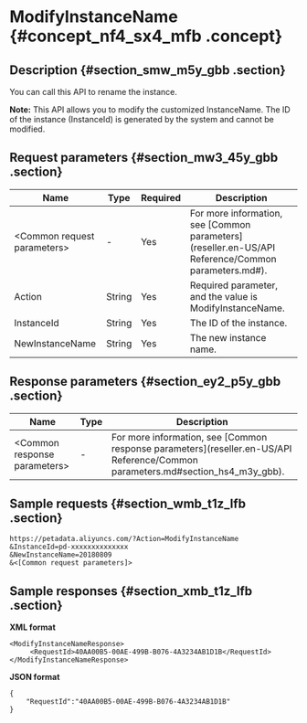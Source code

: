 # ModifyInstanceName {#concept_nf4_sx4_mfb .concept}

## Description {#section_smw_m5y_gbb .section}

You can call this API to rename the instance.

**Note:** This API allows you to modify the customized InstanceName. The ID of the instance \(InstanceId\) is generated by the system and cannot be modified.

## Request parameters {#section_mw3_45y_gbb .section}

|Name|Type|Required|Description|
|----|----|--------|-----------|
|<Common request parameters\>|-|Yes|For more information, see [Common parameters](reseller.en-US/API Reference/Common parameters.md#).|
|Action|String|Yes|Required parameter, and the value is ModifyInstanceName.|
|InstanceId|String|Yes|The ID of the instance.|
|NewInstanceName|String|Yes|The new instance name.|

## Response parameters {#section_ey2_p5y_gbb .section}

|Name|Type|Description|
|----|----|-----------|
|<Common response parameters\>|-|For more information, see [Common response parameters](reseller.en-US/API Reference/Common parameters.md#section_hs4_m3y_gbb).|

## Sample requests {#section_wmb_t1z_lfb .section}

```
https://petadata.aliyuncs.com/?Action=ModifyInstanceName
&InstanceId=pd-xxxxxxxxxxxxxx
&NewInstanceName=20180809
&<[Common request parameters]>
```

## Sample responses {#section_xmb_t1z_lfb .section}

**XML format**

```
<ModifyInstanceNameResponse>  
     <RequestId>40AA00B5-00AE-499B-B076-4A3234AB1D1B</RequestId>
</ModifyInstanceNameResponse>
```

**JSON format**

```
{
    "RequestId":"40AA00B5-00AE-499B-B076-4A3234AB1D1B"
}
```

